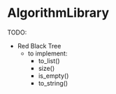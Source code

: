 # AlgorithmLibrary

TODO:
- Red Black Tree
  - to implement:
    - to_list()
    - size()
    - is_empty()
    - to_string()